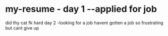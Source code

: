 # my-resume - day 1 --applied for job
did thy cat fk hard
day 2 -looking for a job
havent gotten a job so frustrating but cant give up
